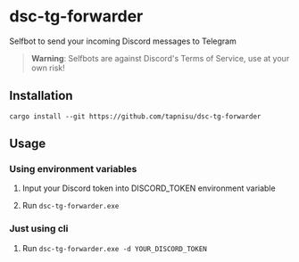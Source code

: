 # dsc-tg-forwarder

Selfbot to send your incoming Discord messages to Telegram

> **Warning**:
> Selfbots are against Discord's Terms of Service, use at your own risk!

## Installation

`cargo install --git https://github.com/tapnisu/dsc-tg-forwarder`

## Usage

### Using environment variables

1. Input your Discord token into DISCORD_TOKEN environment variable

2. Run `dsc-tg-forwarder.exe`

### Just using cli

1. Run `dsc-tg-forwarder.exe -d YOUR_DISCORD_TOKEN`

